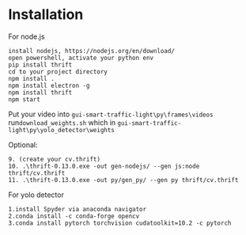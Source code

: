 # Installation

For node.js
``` 
install nodejs, https://nodejs.org/en/download/
open powershell, activate your python env
pip install thrift
cd to your project directory
npm install .
npm install electron -g
npm install thrift
npm start
```
Put your video into ``` gui-smart-traffic-light\py\frames\videos ``` <br>
run``` download_weights.sh ``` which in ``` gui-smart-traffic-light\py\yolo_detector\weights ```

Optional:
```
9. (create your cv.thrift)
10. .\thrift-0.13.0.exe -out gen-nodejs/ --gen js:node thrift/cv.thrift
11. .\thrift-0.13.0.exe -out py/gen_py/ --gen py thrift/cv.thrift
```

For yolo detector
```
1.install Spyder via anaconda navigator
2.conda install -c conda-forge opencv
3.conda install pytorch torchvision cudatoolkit=10.2 -c pytorch
```